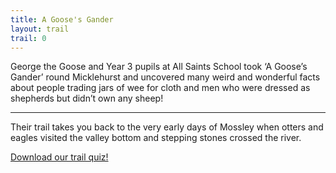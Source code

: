 ```yaml
---
title: A Goose's Gander
layout: trail
trail: 0
---
```


George the Goose and Year 3 pupils at All Saints School took ‘A Goose’s Gander’ round Micklehurst and uncovered many weird and wonderful facts about people trading jars of wee for cloth and men who were dressed as shepherds but didn’t own any sheep!

---

Their trail takes you back to the very early days of Mossley when otters and eagles visited the valley bottom and stepping stones crossed the river.

[Download our trail quiz!]()
